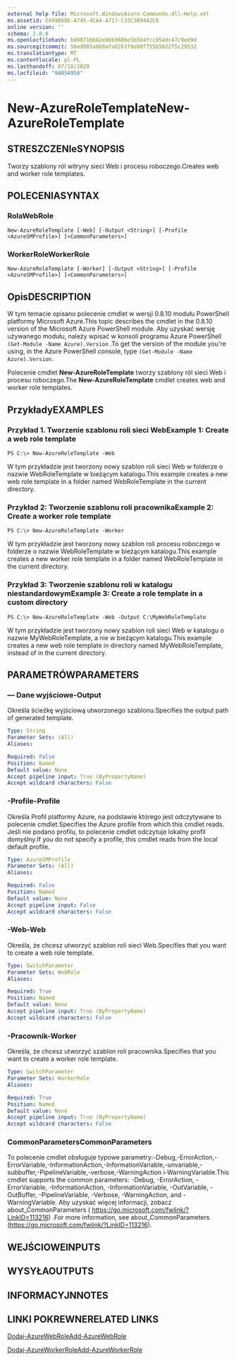 ```yaml
---
external help file: Microsoft.WindowsAzure.Commands.dll-Help.xml
ms.assetid: E499868E-A745-4CA4-A717-C33C3B94A2C8
online version: ''
schema: 2.0.0
ms.openlocfilehash: b80071bb82ebbb960be5b5b4fcc854dc47c9ed9d
ms.sourcegitcommit: 56ed085a868afa8263f8eb0f755b5822f5c29532
ms.translationtype: MT
ms.contentlocale: pl-PL
ms.lasthandoff: 07/18/2020
ms.locfileid: "94054958"
---
```

# <span data-ttu-id="90493-101">New-AzureRoleTemplate</span><span class="sxs-lookup"><span data-stu-id="90493-101">New-AzureRoleTemplate</span></span>

## <span data-ttu-id="90493-102">STRESZCZENIe</span><span class="sxs-lookup"><span data-stu-id="90493-102">SYNOPSIS</span></span>
<span data-ttu-id="90493-103">Tworzy szablony ról witryny sieci Web i procesu roboczego.</span><span class="sxs-lookup"><span data-stu-id="90493-103">Creates web and worker role templates.</span></span>

## <span data-ttu-id="90493-104">POLECENIA</span><span class="sxs-lookup"><span data-stu-id="90493-104">SYNTAX</span></span>

### <span data-ttu-id="90493-105">Rola</span><span class="sxs-lookup"><span data-stu-id="90493-105">WebRole</span></span>
```
New-AzureRoleTemplate [-Web] [-Output <String>] [-Profile <AzureSMProfile>] [<CommonParameters>]
```

### <span data-ttu-id="90493-106">WorkerRole</span><span class="sxs-lookup"><span data-stu-id="90493-106">WorkerRole</span></span>
```
New-AzureRoleTemplate [-Worker] [-Output <String>] [-Profile <AzureSMProfile>] [<CommonParameters>]
```

## <span data-ttu-id="90493-107">Opis</span><span class="sxs-lookup"><span data-stu-id="90493-107">DESCRIPTION</span></span>
<span data-ttu-id="90493-108">W tym temacie opisano polecenie cmdlet w wersji 0.8.10 modułu PowerShell platformy Microsoft Azure.</span><span class="sxs-lookup"><span data-stu-id="90493-108">This topic describes the cmdlet in the 0.8.10 version of the Microsoft Azure PowerShell module.</span></span>
<span data-ttu-id="90493-109">Aby uzyskać wersję używanego modułu, należy wpisać w konsoli programu Azure PowerShell `(Get-Module -Name Azure).Version` .</span><span class="sxs-lookup"><span data-stu-id="90493-109">To get the version of the module you're using, in the Azure PowerShell console, type `(Get-Module -Name Azure).Version`.</span></span>

<span data-ttu-id="90493-110">Polecenie cmdlet **New-AzureRoleTemplate** tworzy szablony ról sieci Web i procesu roboczego.</span><span class="sxs-lookup"><span data-stu-id="90493-110">The **New-AzureRoleTemplate** cmdlet creates web and worker role templates.</span></span>

## <span data-ttu-id="90493-111">Przykłady</span><span class="sxs-lookup"><span data-stu-id="90493-111">EXAMPLES</span></span>

### <span data-ttu-id="90493-112">Przykład 1. Tworzenie szablonu roli sieci Web</span><span class="sxs-lookup"><span data-stu-id="90493-112">Example 1: Create a web role template</span></span>
```
PS C:\> New-AzureRoleTemplate -Web
```

<span data-ttu-id="90493-113">W tym przykładzie jest tworzony nowy szablon roli sieci Web w folderze o nazwie WebRoleTemplate w bieżącym katalogu.</span><span class="sxs-lookup"><span data-stu-id="90493-113">This example creates a new web role template in a folder named WebRoleTemplate in the current directory.</span></span>

### <span data-ttu-id="90493-114">Przykład 2: Tworzenie szablonu roli pracownika</span><span class="sxs-lookup"><span data-stu-id="90493-114">Example 2: Create a worker role template</span></span>
```
PS C:\> New-AzureRoleTemplate -Worker
```

<span data-ttu-id="90493-115">W tym przykładzie jest tworzony nowy szablon roli procesu roboczego w folderze o nazwie WebRoleTemplate w bieżącym katalogu.</span><span class="sxs-lookup"><span data-stu-id="90493-115">This example creates a new worker role template in a folder named WebRoleTemplate in the current directory.</span></span>

### <span data-ttu-id="90493-116">Przykład 3: Tworzenie szablonu roli w katalogu niestandardowym</span><span class="sxs-lookup"><span data-stu-id="90493-116">Example 3: Create a role template in a custom directory</span></span>
```
PS C:\> New-AzureRoleTemplate -Web -Output C:\MyWebRoleTemplate
```

<span data-ttu-id="90493-117">W tym przykładzie jest tworzony nowy szablon roli sieci Web w katalogu o nazwie MyWebRoleTemplate, a nie w bieżącym katalogu.</span><span class="sxs-lookup"><span data-stu-id="90493-117">This example creates a new web role template in directory named MyWebRoleTemplate, instead of in the current directory.</span></span>

## <span data-ttu-id="90493-118">PARAMETRÓW</span><span class="sxs-lookup"><span data-stu-id="90493-118">PARAMETERS</span></span>

### <span data-ttu-id="90493-119">— Dane wyjściowe</span><span class="sxs-lookup"><span data-stu-id="90493-119">-Output</span></span>
<span data-ttu-id="90493-120">Określa ścieżkę wyjściową utworzonego szablonu.</span><span class="sxs-lookup"><span data-stu-id="90493-120">Specifies the output path of generated template.</span></span>

```yaml
Type: String
Parameter Sets: (All)
Aliases: 

Required: False
Position: Named
Default value: None
Accept pipeline input: True (ByPropertyName)
Accept wildcard characters: False
```

### <span data-ttu-id="90493-121">-Profile</span><span class="sxs-lookup"><span data-stu-id="90493-121">-Profile</span></span>
<span data-ttu-id="90493-122">Określa Profil platformy Azure, na podstawie którego jest odczytywane to polecenie cmdlet.</span><span class="sxs-lookup"><span data-stu-id="90493-122">Specifies the Azure profile from which this cmdlet reads.</span></span>
<span data-ttu-id="90493-123">Jeśli nie podano profilu, to polecenie cmdlet odczytuje lokalny profil domyślny.</span><span class="sxs-lookup"><span data-stu-id="90493-123">If you do not specify a profile, this cmdlet reads from the local default profile.</span></span>

```yaml
Type: AzureSMProfile
Parameter Sets: (All)
Aliases: 

Required: False
Position: Named
Default value: None
Accept pipeline input: False
Accept wildcard characters: False
```

### <span data-ttu-id="90493-124">-Web</span><span class="sxs-lookup"><span data-stu-id="90493-124">-Web</span></span>
<span data-ttu-id="90493-125">Określa, że chcesz utworzyć szablon roli sieci Web.</span><span class="sxs-lookup"><span data-stu-id="90493-125">Specifies that you want to create a web role template.</span></span>

```yaml
Type: SwitchParameter
Parameter Sets: WebRole
Aliases: 

Required: True
Position: Named
Default value: None
Accept pipeline input: True (ByPropertyName)
Accept wildcard characters: False
```

### <span data-ttu-id="90493-126">-Pracownik</span><span class="sxs-lookup"><span data-stu-id="90493-126">-Worker</span></span>
<span data-ttu-id="90493-127">Określa, że chcesz utworzyć szablon roli pracownika.</span><span class="sxs-lookup"><span data-stu-id="90493-127">Specifies that you want to create a worker role template.</span></span>

```yaml
Type: SwitchParameter
Parameter Sets: WorkerRole
Aliases: 

Required: True
Position: Named
Default value: None
Accept pipeline input: True (ByPropertyName)
Accept wildcard characters: False
```

### <span data-ttu-id="90493-128">CommonParameters</span><span class="sxs-lookup"><span data-stu-id="90493-128">CommonParameters</span></span>
<span data-ttu-id="90493-129">To polecenie cmdlet obsługuje typowe parametry:-Debug,-ErrorAction,-ErrorVariable,-InformationAction,-InformationVariable,-unvariable,-subbuffer,-PipelineVariable,-verbose,-WarningAction i-WarningVariable.</span><span class="sxs-lookup"><span data-stu-id="90493-129">This cmdlet supports the common parameters: -Debug, -ErrorAction, -ErrorVariable, -InformationAction, -InformationVariable, -OutVariable, -OutBuffer, -PipelineVariable, -Verbose, -WarningAction, and -WarningVariable.</span></span> <span data-ttu-id="90493-130">Aby uzyskać więcej informacji, zobacz about_CommonParameters ( https://go.microsoft.com/fwlink/?LinkID=113216) .</span><span class="sxs-lookup"><span data-stu-id="90493-130">For more information, see about_CommonParameters (https://go.microsoft.com/fwlink/?LinkID=113216).</span></span>

## <span data-ttu-id="90493-131">WEJŚCIOWE</span><span class="sxs-lookup"><span data-stu-id="90493-131">INPUTS</span></span>

## <span data-ttu-id="90493-132">WYSYŁA</span><span class="sxs-lookup"><span data-stu-id="90493-132">OUTPUTS</span></span>

## <span data-ttu-id="90493-133">INFORMACYJN</span><span class="sxs-lookup"><span data-stu-id="90493-133">NOTES</span></span>

## <span data-ttu-id="90493-134">LINKI POKREWNE</span><span class="sxs-lookup"><span data-stu-id="90493-134">RELATED LINKS</span></span>

[<span data-ttu-id="90493-135">Dodaj-AzureWebRole</span><span class="sxs-lookup"><span data-stu-id="90493-135">Add-AzureWebRole</span></span>](./Add-AzureWebRole.md)

[<span data-ttu-id="90493-136">Dodaj-AzureWorkerRole</span><span class="sxs-lookup"><span data-stu-id="90493-136">Add-AzureWorkerRole</span></span>](./Add-AzureWorkerRole.md)


